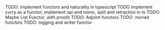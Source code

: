 TODO: implement functors and naturality in typescript
TODO implement curry as a functor, implement opi and mono, split and retraction in ts
TODO: Maybe List Functor, with proofs
TODO: Adjoint functors
TODO: monad functors
TODO: logging and writer functor